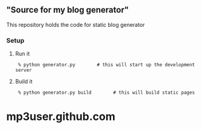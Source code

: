 ## "Source for my blog generator"

This repository holds the code for static blog generator

### Setup

1. Run it

        % python generator.py        # this will start up the development server

2. Build it

		% python generator.py build        # this will build static pages

# mp3user.github.com
